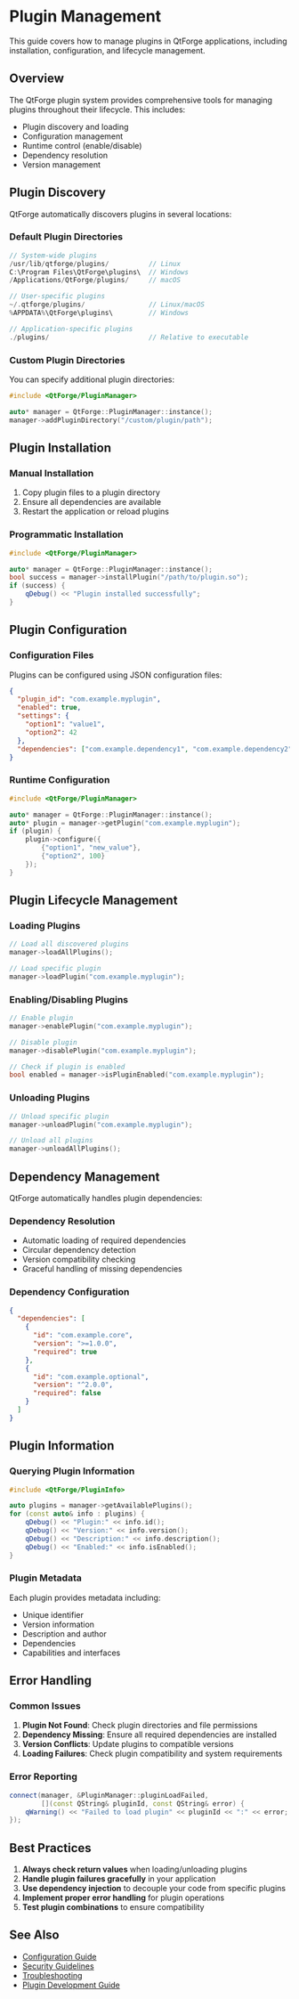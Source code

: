# Plugin Management

This guide covers how to manage plugins in QtForge applications, including installation, configuration, and lifecycle management.

## Overview

The QtForge plugin system provides comprehensive tools for managing plugins throughout their lifecycle. This includes:

- Plugin discovery and loading
- Configuration management
- Runtime control (enable/disable)
- Dependency resolution
- Version management

## Plugin Discovery

QtForge automatically discovers plugins in several locations:

### Default Plugin Directories

```cpp
// System-wide plugins
/usr/lib/qtforge/plugins/          // Linux
C:\Program Files\QtForge\plugins\  // Windows
/Applications/QtForge/plugins/     // macOS

// User-specific plugins
~/.qtforge/plugins/                // Linux/macOS
%APPDATA%\QtForge\plugins\         // Windows

// Application-specific plugins
./plugins/                         // Relative to executable
```

### Custom Plugin Directories

You can specify additional plugin directories:

```cpp
#include <QtForge/PluginManager>

auto* manager = QtForge::PluginManager::instance();
manager->addPluginDirectory("/custom/plugin/path");
```

## Plugin Installation

### Manual Installation

1. Copy plugin files to a plugin directory
2. Ensure all dependencies are available
3. Restart the application or reload plugins

### Programmatic Installation

```cpp
#include <QtForge/PluginManager>

auto* manager = QtForge::PluginManager::instance();
bool success = manager->installPlugin("/path/to/plugin.so");
if (success) {
    qDebug() << "Plugin installed successfully";
}
```

## Plugin Configuration

### Configuration Files

Plugins can be configured using JSON configuration files:

```json
{
  "plugin_id": "com.example.myplugin",
  "enabled": true,
  "settings": {
    "option1": "value1",
    "option2": 42
  },
  "dependencies": ["com.example.dependency1", "com.example.dependency2"]
}
```

### Runtime Configuration

```cpp
#include <QtForge/PluginManager>

auto* manager = QtForge::PluginManager::instance();
auto* plugin = manager->getPlugin("com.example.myplugin");
if (plugin) {
    plugin->configure({
        {"option1", "new_value"},
        {"option2", 100}
    });
}
```

## Plugin Lifecycle Management

### Loading Plugins

```cpp
// Load all discovered plugins
manager->loadAllPlugins();

// Load specific plugin
manager->loadPlugin("com.example.myplugin");
```

### Enabling/Disabling Plugins

```cpp
// Enable plugin
manager->enablePlugin("com.example.myplugin");

// Disable plugin
manager->disablePlugin("com.example.myplugin");

// Check if plugin is enabled
bool enabled = manager->isPluginEnabled("com.example.myplugin");
```

### Unloading Plugins

```cpp
// Unload specific plugin
manager->unloadPlugin("com.example.myplugin");

// Unload all plugins
manager->unloadAllPlugins();
```

## Dependency Management

QtForge automatically handles plugin dependencies:

### Dependency Resolution

- Automatic loading of required dependencies
- Circular dependency detection
- Version compatibility checking
- Graceful handling of missing dependencies

### Dependency Configuration

```json
{
  "dependencies": [
    {
      "id": "com.example.core",
      "version": ">=1.0.0",
      "required": true
    },
    {
      "id": "com.example.optional",
      "version": "^2.0.0",
      "required": false
    }
  ]
}
```

## Plugin Information

### Querying Plugin Information

```cpp
#include <QtForge/PluginInfo>

auto plugins = manager->getAvailablePlugins();
for (const auto& info : plugins) {
    qDebug() << "Plugin:" << info.id();
    qDebug() << "Version:" << info.version();
    qDebug() << "Description:" << info.description();
    qDebug() << "Enabled:" << info.isEnabled();
}
```

### Plugin Metadata

Each plugin provides metadata including:

- Unique identifier
- Version information
- Description and author
- Dependencies
- Capabilities and interfaces

## Error Handling

### Common Issues

1. **Plugin Not Found**: Check plugin directories and file permissions
2. **Dependency Missing**: Ensure all required dependencies are installed
3. **Version Conflicts**: Update plugins to compatible versions
4. **Loading Failures**: Check plugin compatibility and system requirements

### Error Reporting

```cpp
connect(manager, &PluginManager::pluginLoadFailed,
        [](const QString& pluginId, const QString& error) {
    qWarning() << "Failed to load plugin" << pluginId << ":" << error;
});
```

## Best Practices

1. **Always check return values** when loading/unloading plugins
2. **Handle plugin failures gracefully** in your application
3. **Use dependency injection** to decouple your code from specific plugins
4. **Implement proper error handling** for plugin operations
5. **Test plugin combinations** to ensure compatibility

## See Also

- [Configuration Guide](configuration.md)
- [Security Guidelines](../security.md)
- [Troubleshooting](troubleshooting.md)
- [Plugin Development Guide](../developer-guide/plugin-development.md)
